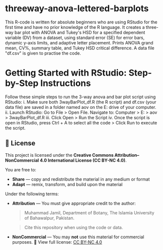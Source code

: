 # threeway-anova-lettered-barplots
This R-code is written for absolute beginners who are using RStudio for the first time and have no prior knowledge of the R language. It creates a three-way bar plot with ANOVA and Tukey's HSD for a specified dependent variable (DV) from a dataset, using standard  error (SE) for error bars, dynamic y-axis limits, and adaptive  letter placement. Prints ANOVA grand mean, CV%, summary table, and Tukey HSD critical difference. A data file "df.csv" is given to practise the code. 
# Getting Started with RStudio: Step-by-Step Instructions
Follow these simple steps to run the 3-way anova and bar plot script using RStudio:
i. Make sure both 3wayBarPlot_df.R (the R script) and df.csv (your data file) are saved in a folder named aov on the E: drive of your computer.
ii. Launch RStudio: Go to File > Open File. Navigate to: Computer > E: > aov > 3wayBarPlot_df.R
iii. Click Open > Run the Script
iv. Once the script is open in RStudio, press Ctrl + A to select all the code > Click Run to execute the script.

## 📜 License
This project is licensed under the **Creative Commons Attribution–NonCommercial 4.0 International License (CC BY-NC 4.0)**.

You are free to:
- **Share** — copy and redistribute the material in any medium or format
- **Adapt** — remix, transform, and build upon the material

Under the following terms:
- **Attribution** — You must give appropriate credit to the author:
  > Muhammad Jamil, Department of Botany, The Islamia University of Bahawalpur, Pakistan.
   
  > Cite this repository when using the code or data.
- **NonCommercial** — You may **not** use this material for commercial purposes.
📄 View full license: [CC BY-NC 4.0](https://creativecommons.org/licenses/by-nc/4.0/)
